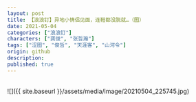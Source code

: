 ```yaml
---
layout: post
title: 【浪浪钉】异地小情侣见面，连鞋都没脱就…（图）
date: 2021-05-04
categories: ["浪浪钉"]
characters: ["龚俊", "张哲瀚"]
tags: ["涩图", "俊哲", "天涯客", "山河令"]
origin: github
description: 
published: true
---
```


<br>
![]({{ site.baseurl }}/assets/media/image/20210504_225745.jpg)
